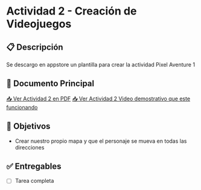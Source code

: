 # Actividad 2 - Creación de Videojuegos

## 📋 Descripción
Se descargo en appstore un plantilla para crear la actividad Pixel Aventure 1

## 📄 Documento Principal
[📥 Ver Actividad 2 en PDF](/actividades/actividad-2/Actividad2.pdf)
[📥 Ver Actividad 2 Video demostrativo que este funcionando](https://drive.google.com/file/d/1xuBFaSx-4iuucCu_ZOis5Eej3_eFEIlk/view?usp=sharing)
## 🎯 Objetivos
- Crear nuestro propio mapa y que el personaje se mueva en todas las direcciones


## ✅ Entregables
- [ ] Tarea completa

